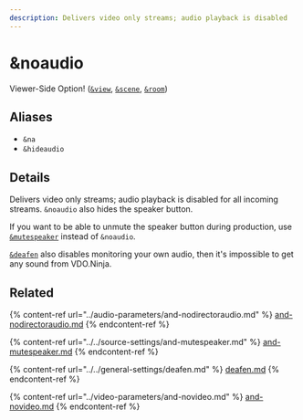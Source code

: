 ```yaml
---
description: Delivers video only streams; audio playback is disabled
---
```


# \&noaudio

Viewer-Side Option! ([`&view`](view.md), [`&scene`](scene.md), [`&room`](../../general-settings/room.md))

## Aliases

* `&na`
* `&hideaudio`

## Details

Delivers video only streams; audio playback is disabled for all incoming streams. `&noaudio` also hides the speaker button.

If you want to be able to unmute the speaker button during production, use [`&mutespeaker`](../../source-settings/and-mutespeaker.md) instead of `&noaudio`.&#x20;

[`&deafen`](../../general-settings/deafen.md) also disables monitoring your own audio, then it's impossible to get any sound from VDO.Ninja.

## Related

{% content-ref url="../audio-parameters/and-nodirectoraudio.md" %}
[and-nodirectoraudio.md](../audio-parameters/and-nodirectoraudio.md)
{% endcontent-ref %}

{% content-ref url="../../source-settings/and-mutespeaker.md" %}
[and-mutespeaker.md](../../source-settings/and-mutespeaker.md)
{% endcontent-ref %}

{% content-ref url="../../general-settings/deafen.md" %}
[deafen.md](../../general-settings/deafen.md)
{% endcontent-ref %}

{% content-ref url="../video-parameters/and-novideo.md" %}
[and-novideo.md](../video-parameters/and-novideo.md)
{% endcontent-ref %}

